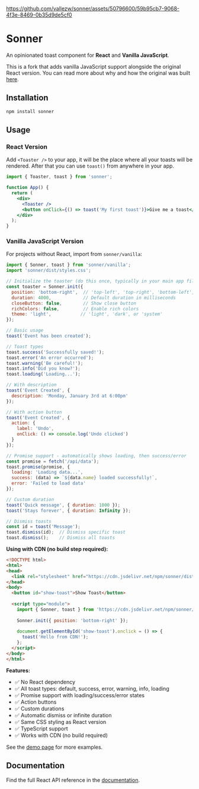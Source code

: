https://github.com/vallezw/sonner/assets/50796600/59b95cb7-9068-4f3e-8469-0b35d9de5cf0

# Sonner

An opinionated toast component for **React** and **Vanilla JavaScript**.

This is a fork that adds vanilla JavaScript support alongside the original React version. You can read more about why and how the original was built [here](https://emilkowal.ski/ui/building-a-toast-component).

## Installation

```bash
npm install sonner
```

## Usage

### React Version

Add `<Toaster />` to your app, it will be the place where all your toasts will be rendered.
After that you can use `toast()` from anywhere in your app.

```jsx
import { Toaster, toast } from 'sonner';

function App() {
  return (
    <div>
      <Toaster />
      <button onClick={() => toast('My first toast')}>Give me a toast</button>
    </div>
  );
}
```

### Vanilla JavaScript Version

For projects without React, import from `sonner/vanilla`:

```javascript
import { Sonner, toast } from 'sonner/vanilla';
import 'sonner/dist/styles.css';

// Initialize the toaster (do this once, typically in your main app file)
const toaster = Sonner.init({
  position: 'bottom-right',  // 'top-left', 'top-right', 'bottom-left', 'bottom-right', 'top-center', 'bottom-center'
  duration: 4000,            // Default duration in milliseconds
  closeButton: false,        // Show close button
  richColors: false,         // Enable rich colors
  theme: 'light',           // 'light', 'dark', or 'system'
});

// Basic usage
toast('Event has been created');

// Toast types
toast.success('Successfully saved!');
toast.error('An error occurred');
toast.warning('Be careful!');
toast.info('Did you know?');
toast.loading('Loading...');

// With description
toast('Event Created', {
  description: 'Monday, January 3rd at 6:00pm'
});

// With action button
toast('Event Created', {
  action: {
    label: 'Undo',
    onClick: () => console.log('Undo clicked')
  }
});

// Promise support - automatically shows loading, then success/error
const promise = fetch('/api/data');
toast.promise(promise, {
  loading: 'Loading data...',
  success: (data) => `${data.name} loaded successfully!`,
  error: 'Failed to load data'
});

// Custom duration
toast('Quick message', { duration: 1000 });
toast('Stays forever', { duration: Infinity });

// Dismiss toasts
const id = toast('Message');
toast.dismiss(id);  // Dismiss specific toast
toast.dismiss();    // Dismiss all toasts
```

**Using with CDN (no build step required):**

```html
<!DOCTYPE html>
<html>
<head>
  <link rel="stylesheet" href="https://cdn.jsdelivr.net/npm/sonner/dist/styles.css">
</head>
<body>
  <button id="show-toast">Show Toast</button>
  
  <script type="module">
    import { Sonner, toast } from 'https://cdn.jsdelivr.net/npm/sonner/dist/vanilla/index.mjs';
    
    Sonner.init({ position: 'bottom-right' });
    
    document.getElementById('show-toast').onclick = () => {
      toast('Hello from CDN!');
    };
  </script>
</body>
</html>
```

**Features:**
- ✅ No React dependency
- ✅ All toast types: default, success, error, warning, info, loading
- ✅ Promise support with loading/success/error states
- ✅ Action buttons
- ✅ Custom durations
- ✅ Automatic dismiss or infinite duration
- ✅ Same CSS styling as React version
- ✅ TypeScript support
- ✅ Works with CDN (no build required)

See the [demo page](./demo-vanilla.html) for more examples.

## Documentation

Find the full React API reference in the [documentation](https://sonner.emilkowal.ski/getting-started).
